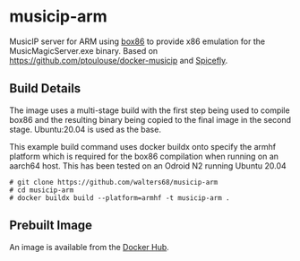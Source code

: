 # musicip-arm
MusicIP server for ARM using [box86](https://github.com/ptitSeb/box86) to provide x86 emulation for the MusicMagicServer.exe binary.  Based on https://github.com/ptoulouse/docker-musicip and [Spicefly](https://www.spicefly.com/).

## Build Details
The image uses a multi-stage build with the first step being used to compile box86 and the resulting binary being copied to the final image in the second stage.  Ubuntu:20.04 is used as the base.

This example build command uses docker buildx onto specify the armhf platform which is required for the box86 compilation when running on an aarch64 host.  This has been tested on an Odroid N2 running Ubuntu 20.04
```shell
# git clone https://github.com/walters68/musicip-arm
# cd musicip-arm
# docker buildx build --platform=armhf -t musicip-arm .
```
## Prebuilt Image
An image is available from the [Docker Hub](https://hub.docker.com/r/mwalters68/musicip-arm).
